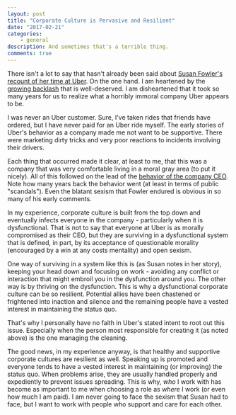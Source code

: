 ```yaml
---
layout: post
title: "Corporate Culture is Pervasive and Resilient"
date: "2017-02-21"
categories:
    - general
description: And sometimes that's a terrible thing.
comments: true
---
```


There isn't a lot to say that hasn't already been said about [Susan Fowler's recount of her time at Uber](https://www.susanjfowler.com/blog/2017/2/19/reflecting-on-one-very-strange-year-at-uber). On the one hand. I am heartened by the [growing backlash](http://mashable.com/2017/02/21/uber-app-store-reviews-plummet/#vc0NJXPA7Oqw) that is well-deserved. I am disheartened that it took so many years for us to realize what a horribly immoral company Uber appears to be.

I was never an Uber customer. Sure, I've taken rides that friends have ordered, but I have never paid for an Uber ride myself. The early stories of Uber's behavior as a company made me not want to be supportive. There were marketing dirty tricks and very poor reactions to incidents involving their drivers.

Each thing that occurred made it clear, at least to me, that this was a company that was very comfortable living in a moral gray area (to put it nicely). All of this followed on the lead of the [behavior of the company CEO](http://mashable.com/2017/02/21/uber-disgusting-examples/#VH5ilj68gmqY). Note how many years back the behavior went (at least in terms of public "scandals"). Even the blatant sexism that Fowler endured is obvious in so many of his early comments.

In my experience, corporate culture is built from the top down and eventually infects everyone in the company - particularly when it is dysfunctional. That is not to say that everyone at Uber is as morally compromised as their CEO, but they are surviving in a dysfunctional system that is defined, in part, by its acceptance of questionable morality (encouraged by a win at any costs mentality) and open sexism.

One way of surviving in a system like this is (as Susan notes in her story), keeping your head down and focusing on work - avoiding any conflict or interaction that might embroil you in the dysfunction around you. The other way is by thriving on the dysfunction. This is why a dysfunctional corporate culture can be so resilient. Potential allies have been chastened or frightened into inaction and silence and the remaining people have a vested interest in maintaining the status quo.

That's why I personally have no faith in Uber's stated intent to root out this issue. Especially when the person most responsible for creating it (as noted above) is the one managing the cleaning.

The good news, in my experience anyway, is that healthy and supportive corporate cultures are resilient as well. Speaking up is promoted and everyone tends to have a vested interest in maintaining (or improving) the status quo. When problems arise, they are usually handled properly and expediently to prevent issues spreading. This is why, _who_ I work with has become as important to me when choosing a role as _where_ I work (or even how much I am paid). I am never going to face the sexism that Susan had to face, but I want to work with people who support and care for each other.